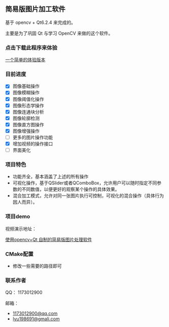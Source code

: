 ﻿## 简易版图片加工软件

基于 opencv + Qt6.2.4 来完成的。

主要是为了巩固 Qt 与学习 OpenCV 来做的这个软件。

### 点击下载此程序来体验
[一个简单的体验版本](https://github.com/luumod/simpleIPS/releases/tag/v1.1)

### 目前进度

- [x] 图像基础操作
- [x] 图像模糊操作
- [x] 图像阈值化操作
- [x] 图像形态学操作
- [x] 图像连通块分析
- [x] 图像轮廓检测
- [x] 图像直方图操作
- [x] 图像增强操作
- [ ] 更多的图片操作功能
- [x] 增加视频的操作接口
- [ ] 界面美化

###  项目特色

* 功能齐全，基本涵盖了上述的所有操作
* 可视化操作，基于QSlider或者QComboBox，允许用户可以随时指定不同参数的不同数值，以便更好的观察某个操作的具体效果。
* 混合加工模式，允许对同一张图片执行可控制，可视化的混合操作（具体行为因人而异）。

### 项目demo
视频演示地址：

[使用opencv+Qt 自制的简易版图片处理软件](https://www.bilibili.com/video/BV1qN411t7jK/#reply188969413872)

### CMake配置
* 修改一些需要的路径即可

### 联系作者

QQ： 1173012900

邮箱： 

* 1173012900@qq.com
* lyu198691@gmali.com



 
